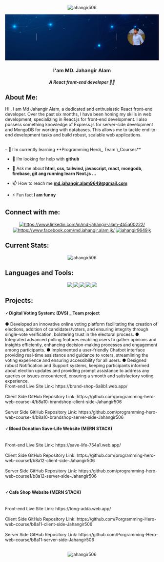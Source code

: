 <p align="center"> <img src="https://komarev.com/ghpvc/?username=jahangir506&label=Profile%20views&color=0e75b6&style=flat" alt="jahangir506" /> </p>

<img align="center" width="900" src="https://raw.githubusercontent.com/Jahangir506/Jahangir506/main/assets/cover/Front-end%20devoloper.gif"/>

<h3 align="center">I'am MD. Jahangir Alam</h3>
<h5 align="center">A React front-end developer 🧑‍💻 </h5>

## About Me:

<p>
     Hi , I am Md Jahangir Alam, a dedicated and enthusiastic React front-end developer. Over the past six months, I have been honing my skills in web development, specializing in React.js for front-end development. I also possess something knowledge of Express.js for server-side development and MongoDB for working with databases. This allows me to tackle end-to-end development tasks and build robust, scalable web applications.
</p>
<br/>
- 🌱 I’m currently learning **Programming Hero\_ Team \_Courses**

- 🤝 I’m looking for help with **github**

- 💬 Ask me about **html, css, tailwind, javascript, react, mongodb, firebase, git ang running learn Next.js ...**

- 📫 How to reach me **md.jahangir.alam9649@gmail.com**

- ⚡ Fun fact **I am funny**

## Connect with me:

<p align="center">
<a href="https://www.linkedin.com/in/md-jahangir-alam-4b5a00222/" target="blank"><img align="center" src="https://raw.githubusercontent.com/rahuldkjain/github-profile-readme-generator/master/src/images/icons/Social/linked-in-alt.svg" alt="https://www.linkedin.com/in/md-jahangir-alam-4b5a00222/" height="30" width="40" /></a>
<a href="https://www.facebook.com/MD.Jahangir.Alam.JK/" target="blank"><img align="center" src="https://raw.githubusercontent.com/rahuldkjain/github-profile-readme-generator/master/src/images/icons/Social/facebook.svg" alt="https://www.facebook.com/md.jahangir.alam.jk/" height="30" width="40" /></a>
<a href="https://twitter.com/Jahangir506" target="blank"><img align="center" src="https://raw.githubusercontent.com/rahuldkjain/github-profile-readme-generator/master/src/images/icons/Social/twitter.svg" alt="jahangir9649jk" height="30" width="40" /></a>

## Current Stats:

<p align="center"><img align="center" src="https://github-readme-streak-stats.herokuapp.com/?user=jahangir506&" alt="jahangir506" />
</p>

## Languages and Tools:

<p align="center">
  <a href="https://en.wikipedia.org/wiki/HTML5">
    <img src="https://skillicons.dev/icons?i=html" />
  </a>
  <a href="https://skillicons.dev">
    <img src="https://skillicons.dev/icons?i=css" />
  </a>
  <a href="https://skillicons.dev">
    <img src="https://skillicons.dev/icons?i=css,tailwind,js,react" />
  </a>
  <a href="https://skillicons.dev">
    <img src="https://skillicons.dev/icons?i=mongodb,express,firebase" />
  </a>
  <a href="https://skillicons.dev">
    <img src="https://skillicons.dev/icons?i=git,vercel,figma,netlify" />
  </a>
</p>

## Projects:

<h4>🗸  Digital Voting System: (DVS) _ Team project</h4>
● Developed an innovative online voting platform facilitating the creation of elections, addition of
candidates/voters, and ensuring integrity through single-vote verification, bolstering trust in the electoral
process.
● Integrated advanced polling features enabling users to gather opinions and insights efficiently, enhancing
decision-making processes and engagement among participants.
● Implemented a user-friendly Chatbot interface providing real-time assistance and guidance to voters,
streamlining the voting experience and ensuring accessibility for all users.
● Designed robust Notification and Support systems, keeping participants informed about election updates
and providing prompt assistance to address any queries or issues encountered, ensuring a smooth and
satisfactory voting experience.
 <br/>
Front-end Live Site Link:  https://brand-shop-6a8b1.web.app/ <br/> <br/>
Client Side GitHub Repository Link: https://github.com/programming-hero-web-course-4/b8a10-brandshop-client-side-Jahangir506 <br/> <br/>
Server Side GitHub Repository Link: https://github.com/programming-hero-web-course-4/b8a10-brandshop-server-side-Jahangir506

<h4>🗸  Blood Donation Save-Life Website (MERN STACK)</h4> <br/>
Front-end Live Site Link:  https://save-life-754a1.web.app/ <br/> <br/>
Client Side GitHub Repository Link: https://github.com/programming-hero-web-course1/b8a12-client-side-Jahangir506 <br/> <br/>
Server Side GitHub Repository Link: https://github.com/programming-hero-web-course1/b8a12-server-side-Jahangir506
<br/> <br/>

<h4>🗸  Cafe Shop Website (MERN STACK)</h4> <br/>
Front-end Live Site Link:  https://tong-adda.web.app/ <br/> <br/>
Client Side GitHub Repository Link: https://github.com/Porgramming-Hero-web-course/b8a11-client-side-Jahangir506 <br/> <br/>
Server Side GitHub Repository Link:  https://github.com/Porgramming-Hero-web-course/b8a11-server-side-Jahangir506
<br/> <br/>

<p align="center">
<img width="493"  src="https://github-readme-stats.vercel.app/api/top-langs?username=jahangir506&show_icons=true&locale=en&layout=compact" alt="jahangir506" />
</p>
